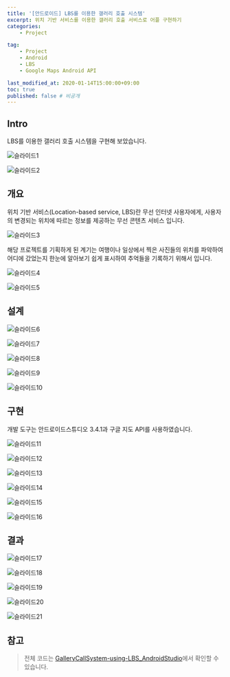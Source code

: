 ```yaml
---
title: '[안드로이드] LBS를 이용한 갤러리 호출 시스템'
excerpt: 위치 기반 서비스를 이용한 갤러리 호출 서비스로 어플 구현하기  
categories:
    - Project

tag:
    - Project
    - Android
    - LBS
    - Google Maps Android API

last_modified_at: 2020-01-14T15:00:00+09:00
toc: true
published: false # 비공개 
---
```



## Intro

LBS를 이용한 갤러리 호출 시스템을 구현해 보았습니다. 

![슬라이드1](https://user-images.githubusercontent.com/47733530/109774843-1e208480-7c44-11eb-860e-88260fe2d978.png)

![슬라이드2](https://user-images.githubusercontent.com/47733530/109774851-1fea4800-7c44-11eb-9db4-de08a9c4ba91.png)

## 개요

위치 기반 서비스(Location-based service, LBS)란 무선 인터넷 사용자에게, 사용자의 변경되는 위치에 따르는 정보를 제공하는 무선 콘텐츠 서비스 입니다.

![슬라이드3](https://user-images.githubusercontent.com/47733530/109774854-211b7500-7c44-11eb-8371-6704c6622b46.png)

해당 프로젝트를 기획하게 된 계기는 여행이나 일상에서 찍은 사진들의 위치를 파악하여 어디에 갔었는지 한눈에 알아보기 쉽게 표시하여 추억들을 기록하기 위해서 입니다. 

![슬라이드4](https://user-images.githubusercontent.com/47733530/109774856-21b40b80-7c44-11eb-917f-c7d6f7949784.png)

![슬라이드5](https://user-images.githubusercontent.com/47733530/109774857-224ca200-7c44-11eb-8821-b7bd93c3c166.png)

 
## 설계

![슬라이드6](https://user-images.githubusercontent.com/47733530/109774859-224ca200-7c44-11eb-9104-262641241696.png)

![슬라이드7](https://user-images.githubusercontent.com/47733530/109774863-22e53880-7c44-11eb-8e9f-a39576aa61d9.png)

![슬라이드8](https://user-images.githubusercontent.com/47733530/109774869-237dcf00-7c44-11eb-9582-8a0422a37cb6.png)

![슬라이드9](https://user-images.githubusercontent.com/47733530/109774872-237dcf00-7c44-11eb-9733-540620434f10.png)

![슬라이드10](https://user-images.githubusercontent.com/47733530/109774873-24166580-7c44-11eb-8d8a-080b304c5f49.png)


## 구현

개발 도구는 안드로이드스튜디오 3.4.1과 구글 지도 API를 사용하였습니다. 

![슬라이드11](https://user-images.githubusercontent.com/47733530/109774878-24166580-7c44-11eb-9bdb-0de7e0d6357e.png)

![슬라이드12](https://user-images.githubusercontent.com/47733530/109774879-24aefc00-7c44-11eb-80c1-423aecdbcd73.png)

![슬라이드13](https://user-images.githubusercontent.com/47733530/109774882-24aefc00-7c44-11eb-88b3-d8fb760faf9b.png)

![슬라이드14](https://user-images.githubusercontent.com/47733530/109774883-25479280-7c44-11eb-839a-caeaaad23b0c.png)

![슬라이드15](https://user-images.githubusercontent.com/47733530/109774884-25479280-7c44-11eb-9f84-5642c56a969d.png)

![슬라이드16](https://user-images.githubusercontent.com/47733530/109774887-25e02900-7c44-11eb-9982-3d9387d6ad63.png)

## 결과

![슬라이드17](https://user-images.githubusercontent.com/47733530/109774890-25e02900-7c44-11eb-8134-c383b154573e.png)

![슬라이드18](https://user-images.githubusercontent.com/47733530/109774892-2678bf80-7c44-11eb-809e-07120f52ed8b.png)

![슬라이드19](https://user-images.githubusercontent.com/47733530/109774894-2678bf80-7c44-11eb-8546-78c1f994d1f9.png)

![슬라이드20](https://user-images.githubusercontent.com/47733530/109774897-27115600-7c44-11eb-8627-b580bcb100b5.png)

![슬라이드21](https://user-images.githubusercontent.com/47733530/109774898-27a9ec80-7c44-11eb-80db-c17e856ab3f8.png)

## 참고 

> 전체 코드는 [GalleryCallSystem-using-LBS_AndroidStudio](https://github.com/Hyeonjiwon/GalleryCallSystem-using-LBS_AndroidStudio)에서 확인할 수 있습니다.